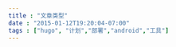 ```yaml
---
title : "文章类型"
date : "2015-01-12T19:20:04-07:00"
tags : ["hugo", "计划","部署","android","工具"]
---
```

